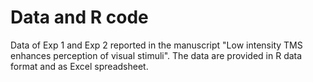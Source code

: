 Data and R code
=================
Data of Exp 1 and Exp 2 reported in the manuscript "Low intensity TMS enhances perception of visual stimuli". The data are provided in R data format and as Excel spreadsheet. 
